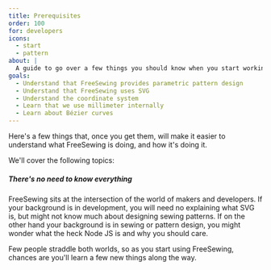 ```yaml
---
title: Prerequisites
order: 100
for: developers
icons: 
  - start
  - pattern
about: |
  A guide to go over a few things you should know when you start working with our core library
goals:
  - Understand that FreeSewing provides parametric pattern design
  - Understand that FreeSewing uses SVG
  - Understand the coordinate system
  - Learn that we use millimeter internally
  - Learn about Bézier curves
---
```


Here's a few things that, once you get them, will make it easier to understand
what FreeSewing is doing, and how it's doing it. 

We'll cover the following topics:

<ReadMore list />

<Note>

##### There's no need to know everything

FreeSewing sits at the intersection of the world of makers and developers.
If your background is in development, you will need no explaining what SVG is, but might not
know much about designing sewing patterns. 
If on the other hand your background is in sewing or pattern design, you might wonder what
the heck Node JS is and why you should care.

Few people straddle both worlds, so as you start using FreeSewing, chances are 
you'll learn a few new things along the way. 

</Note>

